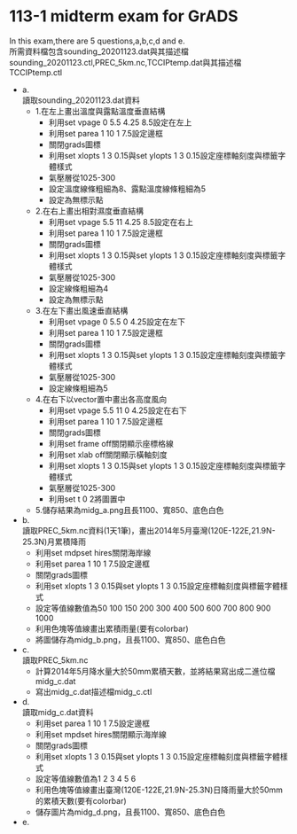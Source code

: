 # 113-1 midterm exam for GrADS
In this exam,there are 5 questions,a,b,c,d and e.  
所需資料檔包含sounding_20201123.dat與其描述檔sounding_20201123.ctl,PREC_5km.nc,TCCIPtemp.dat與其描述檔TCCIPtemp.ctl  
- a.  
  讀取sounding_20201123.dat資料  
  - 1.在左上畫出溫度與露點溫度垂直結構
    - 利用set vpage 0 5.5 4.25 8.5設定在左上
    - 利用set parea 1 10 1 7.5設定邊框
    - 關閉grads圖標
    - 利用set xlopts 1 3 0.15與set ylopts 1 3 0.15設定座標軸刻度與標籤字體樣式
    - 氣壓層從1025-300
    - 設定溫度線條粗細為8、露點溫度線條粗細為5
    - 設定為無標示點
  - 2.在右上畫出相對濕度垂直結構  
    - 利用set vpage 5.5 11 4.25 8.5設定在右上
    - 利用set parea 1 10 1 7.5設定邊框
    - 關閉grads圖標
    - 利用set xlopts 1 3 0.15與set ylopts 1 3 0.15設定座標軸刻度與標籤字體樣式
    - 氣壓層從1025-300
    - 設定線條粗細為4
    - 設定為無標示點  
  - 3.在左下畫出風速垂直結構
    - 利用set vpage 0 5.5 0 4.25設定在左下
    - 利用set parea 1 10 1 7.5設定邊框
    - 關閉grads圖標
    - 利用set xlopts 1 3 0.15與set ylopts 1 3 0.15設定座標軸刻度與標籤字體樣式
    - 氣壓層從1025-300
    - 設定線條粗細為5  
  - 4.在右下以vector置中畫出各高度風向
    - 利用set vpage 5.5 11 0 4.25設定在右下
    - 利用set parea 1 10 1 7.5設定邊框
    - 關閉grads圖標
    - 利用set frame off關閉顯示座標格線
    - 利用set xlab off關閉顯示橫軸刻度
    - 利用set xlopts 1 3 0.15與set ylopts 1 3 0.15設定座標軸刻度與標籤字體樣式
    - 氣壓層從1025-300
    - 利用set t 0 2將圖置中
  - 5.儲存結果為midg_a.png且長1100、寬850、底色白色
- b.  
  讀取PREC_5km.nc資料(1天1筆)，畫出2014年5月臺灣(120E-122E,21.9N-25.3N)月累積降雨
  - 利用set mdpset hires關閉海岸線
  - 利用set parea 1 10 1 7.5設定邊框
  - 關閉grads圖標
  - 利用set xlopts 1 3 0.15與set ylopts 1 3 0.15設定座標軸刻度與標籤字體樣式
  - 設定等值線數值為50 100 150 200 300 400 500 600 700 800 900 1000
  - 利用色塊等值線畫出累積雨量(要有colorbar)
  - 將圖儲存為midg_b.png，且長1100、寬850、底色白色  
- c.  
  讀取PREC_5km.nc  
  - 計算2014年5月降水量大於50mm累積天數，並將結果寫出成二進位檔midg_c.dat  
  - 寫出midg_c.dat描述檔midg_c.ctl
- d.  
  讀取midg_c.dat資料
  - 利用set parea 1 10 1 7.5設定邊框
  - 利用set mpdset hires關閉顯示海岸線
  - 關閉grads圖標
  - 利用set xlopts 1 3 0.15與set ylopts 1 3 0.15設定座標軸刻度與標籤字體樣式
  - 設定等值線數值為1 2 3 4 5 6
  - 利用色塊等值線畫出臺灣(120E-122E,21.9N-25.3N)日降雨量大於50mm的累積天數(要有colorbar)
  - 儲存圖片為midg_d.png，且長1100、寬850、底色白色
- e.
